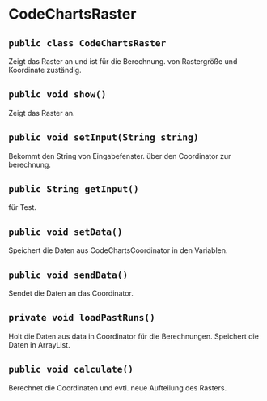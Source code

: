 # CodeChartsRaster


## `public class CodeChartsRaster`

Zeigt das Raster an und ist für die Berechnung. von Rastergröße und Koordinate zuständig.

## `public void show()`

Zeigt das Raster an.

## `public void setInput(String string)`

Bekommt den String von Eingabefenster. über den Coordinator zur berechnung.

## `public String getInput()`

für Test.

## `public void setData()`

Speichert die Daten aus CodeChartsCoordinator in den Variablen.

## `public void sendData()`

Sendet die Daten an das Coordinator.

## `private void loadPastRuns()`

Holt die Daten aus data in Coordinator für die Berechnungen. Speichert die Daten in ArrayList.

## `public void calculate()`

Berechnet die Coordinaten und evtl. neue Aufteilung des Rasters.
